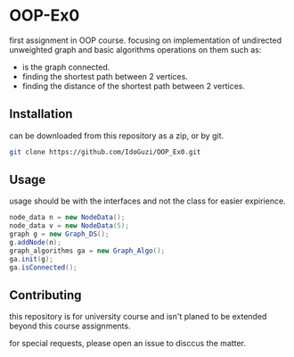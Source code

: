 # OOP-Ex0

first assignment in OOP course.
focusing on implementation of undirected unweighted graph
and basic algorithms operations on them such as:
- is the graph connected.
- finding the shortest path between 2 vertices.
- finding the distance of the shortest path between 2 vertices.

## Installation

can be downloaded from this repository as a zip,
or by git.

```bash
git clone https://github.com/IdoGuzi/OOP_Ex0.git
```

## Usage


usage should be with the interfaces and not the class for easier expirience.

```java
node_data n = new NodeData();
node_data v = new NodeData(5);
graph g = new Graph_DS();
g.addNode(n);
graph_algorithms ga = new Graph_Algo();
ga.init(g);
ga.isConnected();
```

## Contributing

this repository is for university course and isn't planed to be extended
beyond this course assignments.

for special requests, please open an issue to disccus the matter.



